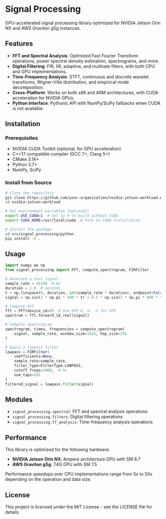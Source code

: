 # Signal Processing

GPU-accelerated signal processing library optimized for NVIDIA Jetson Orin NX and AWS Graviton g5g instances.

## Features

- **FFT and Spectral Analysis**: Optimized Fast Fourier Transform operations, power spectral density estimation, spectrograms, and more.
- **Digital Filtering**: FIR, IIR, adaptive, and multirate filters, with both CPU and GPU implementations.
- **Time-Frequency Analysis**: STFT, continuous and discrete wavelet transforms, Wigner-Ville distribution, and empirical mode decomposition.
- **Cross-Platform**: Works on both x86 and ARM architectures, with CUDA acceleration for NVIDIA GPUs.
- **Python Interface**: Pythonic API with NumPy/SciPy fallbacks when CUDA is not available.

## Installation

### Prerequisites

- NVIDIA CUDA Toolkit (optional, for GPU acceleration)
- C++17 compatible compiler (GCC 7+, Clang 5+)
- CMake 3.14+
- Python 3.7+
- NumPy, SciPy

### Install from Source

```bash
# Clone the repository
git clone https://github.com/your-organization/nvidia-jetson-workload.git
cd nvidia-jetson-workload

# Set environment variables (optional)
export USE_CUDA=1  # Set to 0 to build without CUDA
export CUDA_HOME=/usr/local/cuda  # Path to CUDA installation

# Install the package
cd src/signal_processing/python
pip install -e .
```

## Usage

```python
import numpy as np
from signal_processing import FFT, compute_spectrogram, FIRFilter

# Generate a test signal
sample_rate = 44100  # Hz
duration = 1.0  # seconds
t = np.linspace(0, duration, int(sample_rate * duration), endpoint=False)
signal = np.sin(2 * np.pi * 440 * t) + 0.5 * np.sin(2 * np.pi * 880 * t)

# Compute FFT
fft = FFT(device_id=0)  # Use GPU 0, or -1 for CPU
spectrum = fft.forward_1d_real(signal)

# Compute spectrogram
spectrogram, times, frequencies = compute_spectrogram(
    signal, sample_rate, window_size=1024, hop_size=256
)

# Apply a lowpass filter
lowpass = FIRFilter(
    coefficients=None,
    sample_rate=sample_rate,
    filter_type=FilterType.LOWPASS,
    cutoff_freqs=1000,  # Hz
    num_taps=101
)
filtered_signal = lowpass.filter(signal)
```

## Modules

- `signal_processing.spectral`: FFT and spectral analysis operations
- `signal_processing.filters`: Digital filtering operations
- `signal_processing.tf_analysis`: Time-frequency analysis operations

## Performance

This library is optimized for the following hardware:

- **NVIDIA Jetson Orin NX**: Ampere architecture GPU with SM 8.7
- **AWS Graviton g5g**: T4G GPU with SM 7.5

Performance speedups over CPU implementations range from 5x to 50x depending on the operation and data size.

## License

This project is licensed under the MIT License - see the LICENSE file for details.